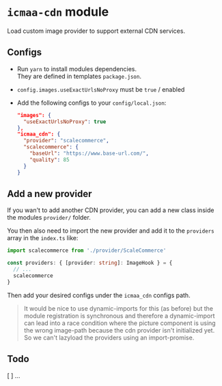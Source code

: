 # `icmaa-cdn` module

Load custom image provider to support external CDN services.

## Configs

* Run `yarn` to install modules dependencies.  
  They are defined in templates `package.json`.

* `config.images.useExactUrlsNoProxy` must be `true` / enabled 

* Add the following configs to your `config/local.json`:
  ```json
  "images": {
    "useExactUrlsNoProxy": true
  },
  "icmaa_cdn": {
    "provider": "scalecommerce",
    "scalecommerce": {
      "baseUrl": "https://www.base-url.com/",
      "quality": 85
    }
  }
  ```

## Add a new provider

If you wan't to add another CDN provider, you can add a new class inside the modules `provider/` folder.

You then also need to import the new provider and add it to the `providers` array in the `index.ts` like:
```ts
import scalecommerce from './provider/ScaleCommerce'

const providers: { [provider: string]: ImageHook } = {
  // ...
  scalecommerce
}
```

Then add your desired configs under the `icmaa_cdn` configs path.

> It would be nice to use dynamic-imports for this (as before) but the module registration is synchronous and therefore a dynamic-import can lead into a race condition where the picture component is using the wrong image-path because the cdn provider isn't initialized yet. So we can't lazyload the providers using an import-promise.

## Todo

[ ] ...
